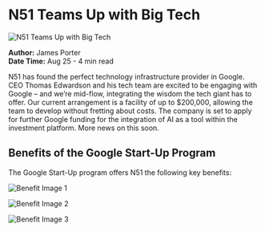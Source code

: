 # N51 Teams Up with Big Tech

![N51 Teams Up with Big Tech](https://uploads-ssl.webflow.com/665f9886cd4e586a9a14dc8c/667af779da8398acc40be92e_N51%20teams-up%20with%20Big%20Tech..svg)

**Author:** James Porter  
**Date Time:** Aug 25 - 4 min read

N51 has found the perfect technology infrastructure provider in Google. CEO Thomas Edwardson and his tech team are excited to be engaging with Google – and we’re mid-flow, integrating the wisdom the tech giant has to offer. Our current arrangement is a facility of up to $200,000, allowing the team to develop without fretting about costs. The company is set to apply for further Google funding for the integration of AI as a tool within the investment platform. More news on this soon.

## Benefits of the Google Start-Up Program

The Google Start-Up program offers N51 the following key benefits:

![Benefit Image 1](https://uploads-ssl.webflow.com/665f9886cd4e586a9a14dc8c/667af95b67945bf22bff0bba_Frame%202.svg)

![Benefit Image 2](https://uploads-ssl.webflow.com/665f9886cd4e586a9a14dc8c/667af982cc871961fe8a2d89_Frame%206.svg)

![Benefit Image 3](https://uploads-ssl.webflow.com/665f9886cd4e586a9a14dc8c/667af9b082e037d3dc684548_Frame%207.svg)